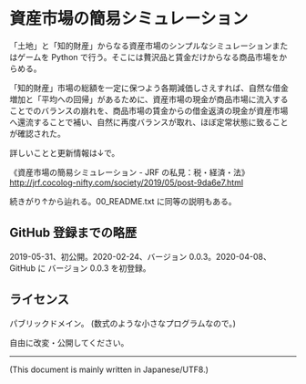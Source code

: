 # 資産市場の簡易シミュレーション

<!-- Time-stamp: "2020-04-08T05:52:23Z" -->

「土地」と「知的財産」からなる資産市場のシンプルなシミュレーションまた
はゲームを Python で行う。そこには贅沢品と賃金だけからなる商品市場をか
らめる。

「知的財産」市場の総額を一定に保つよう各期減価しさえすれば、自然な借金
増加と「平均への回帰」があるために、資産市場の現金が商品市場に流入する
ことでのバランスの崩れを、商品市場の賃金からの借金返済の現金が資産市場
へ還流することで補い、自然に再度バランスが取れ、ほぼ定常状態に致ること
が確認された。

詳しいことと更新情報は↓で。

《資産市場の簡易シミュレーション - JRF の私見：税・経済・法》  
http://jrf.cocolog-nifty.com/society/2019/05/post-9da6e7.html

続きがり↑から辿れる。00_README.txt に同等の説明もある。


## GitHub 登録までの略歴

2019-05-31、初公開。2020-02-24、バージョン 0.0.3。2020-04-08、GitHub に
バージョン 0.0.3 を初登録。


## ライセンス

パブリックドメイン。 (数式のような小さなプログラムなので。)

自由に改変・公開してください。


----
(This document is mainly written in Japanese/UTF8.)
